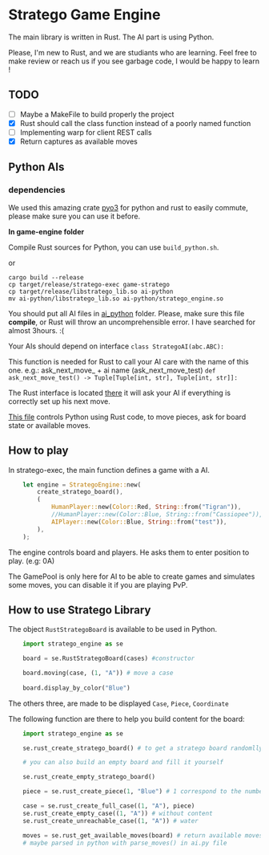 # Stratego Game Engine

The main library is written in Rust. The AI part is using Python.

Please, I'm new to Rust, and we are studiants who are learning. Feel free to make review or reach us if you see garbage code, I would be happy to learn !

## TODO
- [ ] Maybe a MakeFile to build properly the project
- [X] Rust should call the class function instead of a poorly named function
- [ ] Implementing warp for client REST calls
- [X] Return captures as available moves

## Python AIs 

### dependencies 
We used this amazing crate [pyo3](https://github.com/PyO3/pyo3) for python and rust to easily commute, please make sure you can use it before.

**In game-engine folder**

Compile Rust sources for Python, you can use `build_python.sh`.

or 

```shell
cargo build --release
cp target/release/stratego-exec game-stratego
cp target/release/libstratego_lib.so ai-python
mv ai-python/libstratego_lib.so ai-python/stratego_engine.so
```

You should put all AI files in [ai_python](https://github.com/pr0gen/stratego/tree/develop/game-engine/ai_python) folder. Please, make sure this file **compile**, or Rust will throw an uncomprehensible error. I have searched for almost 3hours. :(

Your AIs should depend on interface `class StrategoAI(abc.ABC):`


This function is needed for Rust to call your AI care with the name of this one.
e.g.: ask_next_move_ + ai name (ask_next_move_test)
`def ask_next_move_test() -> Tuple[Tuple[int, str], Tuple[int, str]]:`

The Rust interface is located [there](https://github.com/pr0gen/stratego/tree/develop/game-engine/stratego-lib/src/player/ai_player.rs)
it will ask your AI if everything is correctly set up his next move.

[This file](https://github.com/pr0gen/stratego/tree/develop/game-engine/stratego-lib/src/py_bindings/mod.rs) controls Python using Rust code, to move pieces, ask for board state or available moves.

## How to play 

In stratego-exec, the main function defines a game with a AI.
```rust
    let engine = StrategoEngine::new(
        create_stratego_board(),
        (
            HumanPlayer::new(Color::Red, String::from("Tigran")),
            //HumanPlayer::new(Color::Blue, String::from("Cassiopee")),
            AIPlayer::new(Color::Blue, String::from("test")),
        ),
    );
```
The engine controls board and players. He asks them to enter position to play. (e.g: 0A)

The GamePool is only here for AI to be able to create games and simulates some moves, you can disable it if you are playing PvP.

## How to use Stratego Library

The object `RustStrategoBoard` is available to be used in Python. 


```python
    import stratego_engine as se

    board = se.RustStrategoBoard(cases) #constructor

    board.moving(case, (1, "A")) # move a case
    
    board.display_by_color("Blue") 

```

The others three, are made to be displayed `Case`, `Piece`, `Coordinate`

The following function are there to help you build content for the board: 

```python
    import stratego_engine as se

    se.rust_create_stratego_board() # to get a stratego board randomlly filed

    # you can also build an empty board and fill it yourself

    se.rust_create_empty_stratego_board() 

    piece = se.rust_create_piece(1, "Blue") # 1 correspond to the number in Rust enum

    case = se.rust_create_full_case((1, "A"), piece)
    se.rust_create_empty_case((1, "A")) # without content
    se.rust_create_unreachable_case((1, "A")) # water

    moves = se.rust_get_available_moves(board) # return available moves of a board
    # maybe parsed in python with parse_moves() in ai.py file 

```



